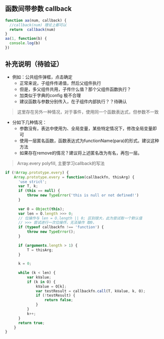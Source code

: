 ## 函数间带参数 callback
```javascript
function aa(num, callback) {
  //callback(num) 理论上都可以
  return  callback(num)
}
aa(1, function(b) {
  console.log(b)
})
```
## 补充说明（待验证）
+ 例如：公共组件弹框，点击确定
    + 正常来说，子组件传递值，然后父组件执行
    + 但是，多父组件共用，子传什么值？那个父组件函数执行？
    + 加类似于字典的config 极不合理
    + 建议函数与参数分别传入，在子组件内部执行？？待确认
    
> 这里存在另外一种情况，对于事件，使用同一个函数表达式，但参数不一致
+ 分如下几种情况：
    + 参数没有，表达中使用为、全局变量，某些特定情况下，修改全局变量即可
    + 使用一层匿名函数，函数表达式为functionName(para)的形式。建议这种方法
    + 如果存在remove的情况？建议将上述匿名改为有名，再包一层。
    
    
> Array.every polyfill, 主要学习callback的写法
```javascript
if (!Array.prototype.every) {
    Array.prototype.every = function(callbackfn, thisArg) {
      'use strict';
      var T, k;
      if (this == null) {
          throw new TypeError('this is null or not defined!')
      }
      
      var O = Object(this);
      var len = O.length >>> 0;
      // 位操作与 len = O.length || 0; 区别很大，此为尝试取一个默认值
      // >>> 尝试进行一次位操作，无法操作 取0， 
      if (typeof callbackfn !== 'function') {
          throw new TypeError();
      }
      
      if (arguments.length > 1) {
          T = thisArg;
      }
      
      k = 0;
      
      while (k < len) {
          var kValue;
          if (k in O) {
              kValue = O[k];
              var testResult = callbackfn.call(T, kValue, k, O);
              if (!testResult) {
                  return false;
              }
          }
          k++;
      }
      return true;
    }
}
```
